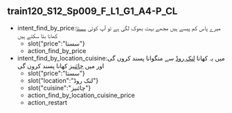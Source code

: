 ## train120_S12_Sp009_F_L1_G1_A4-P_CL
* intent_find_by_price:میرے پاس کم پیسے ہیں مجھے بہت بھوک لگی ہے تو آپ کوئی [سستا](price) کھانا بتا سکتے ہیں
	- slot{"price":"سستا"}
	- action_find_by_price
* intent_find_by_location_cuisine:میں یہ کھانا [لنک روڈ](location) سے منگوانا پسند کروں گی اور میں [چائنیز](cuisine) کھانا پسند کروں گی
	- slot{"price":"سستا"}
	- slot{"location":"لنک روڈ"}
	- slot{"cuisine":"چائنیز"}
	- action_find_by_location_cuisine_price
	- action_restart